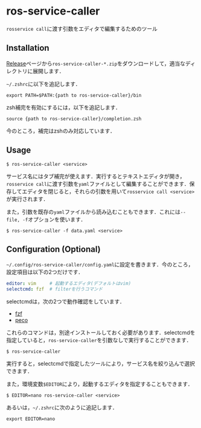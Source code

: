 # ros-service-caller

`rosservice call`に渡す引数をエディタで編集するためのツール

## Installation

[Release](https://github.com/hiroebe/ros-service-caller/releases)ページから`ros-service-caller-*.zip`をダウンロードして，適当なディレクトリに展開します．

`~/.zshrc`に以下を追記します．

```
export PATH=$PATH:{path to ros-service-caller}/bin
```

zsh補完を有効にするには，以下を追記します．

```
source {path to ros-service-caller}/completion.zsh
```

今のところ，補完はzshのみ対応しています．

## Usage

```
$ ros-service-caller <service>
```

サービス名にはタブ補完が使えます．実行するとテキストエディタが開き，`rosservice call`に渡す引数を`yaml`ファイルとして編集することができます．保存してエディタを閉じると，それらの引数を用いて`rosservice call <service>`が実行されます．

また，引数を既存の`yaml`ファイルから読み込むこともできます．これには`--file, -f`オプションを使います．

```
$ ros-service-caller -f data.yaml <service>
```

## Configuration (Optional)

`~/.config/ros-service-caller/config.yaml`に設定を書きます．今のところ，設定項目は以下の2つだけです．

```yaml
editor: vim     # 起動するエディタ(デフォルトはvim)
selectcmd: fzf  # filterを行うコマンド
```

selectcmdは，次の2つで動作確認をしています．

- [fzf](https://github.com/junegunn/fzf)
- [peco](https://github.com/peco/peco)

これらのコマンドは，別途インストールしておく必要があります．selectcmdを指定していると，`ros-service-caller`を引数なしで実行することができます．

```
$ ros-service-caller
```

実行すると，selectcmdで指定したツールにより，サービス名を絞り込んで選択できます．

また，環境変数`$EDITOR`により，起動するエディタを指定することもできます．

```
$ EDITOR=nano ros-service-caller <service>
```

あるいは，`~/.zshrc`に次のように追記します．

```
export EDITOR=nano
```
